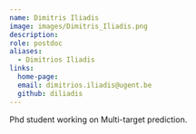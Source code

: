 ```yaml
---
name: Dimitris Iliadis
image: images/Dimitris_Iliadis.png
description: 
role: postdoc
aliases:
  - Dimitrios Iliadis
links:
  home-page: 
  email: dimitrios.iliadis@ugent.be
  github: diliadis
---
```


Phd student working on Multi-target prediction.
